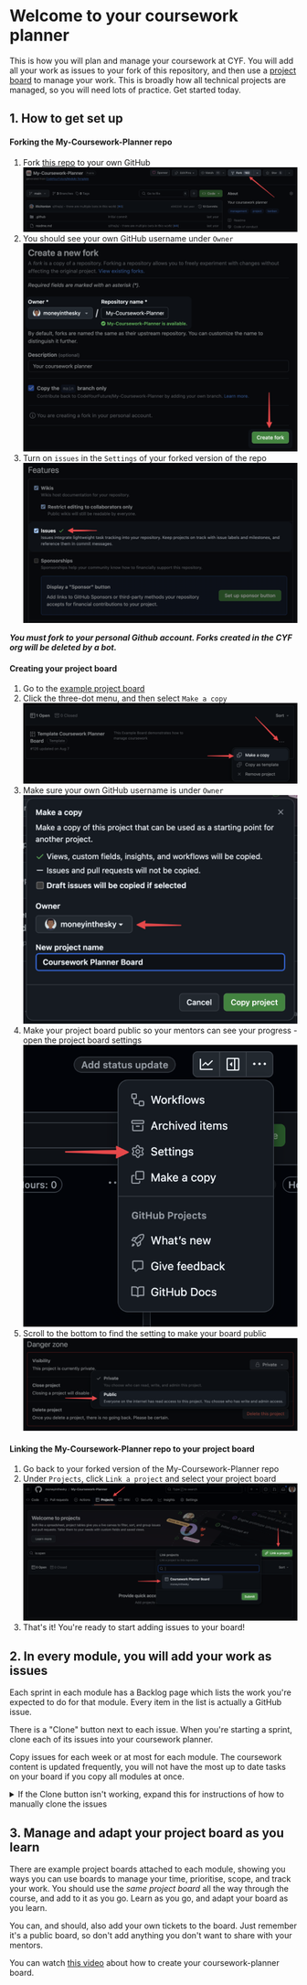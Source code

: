 # Welcome to your coursework planner

This is how you will plan and manage your coursework at CYF. You will add all your work as issues to your fork of this repository, and then use a [project board](https://github.com/CodeYourFuture/My-Coursework-Planner/projects?query=is%3Aopen) to manage your work. This is broadly how all technical projects are managed, so you will need lots of practice. Get started today.

## 1. How to get set up

#### Forking the My-Coursework-Planner repo

1. Fork [this repo](https://github.com/CodeYourFuture/My-Coursework-Planner/) to your own GitHub
![image](images/fork-planner.png)
2. You should see your own GitHub username under `Owner`
![image](images/create-planner-fork.png)
3. Turn on `issues` in the `Settings` of your forked version of the repo
![image](images/fork-settings-issues.png)

***You must fork to your personal Github account. Forks created in the CYF org will be deleted by a bot.***

#### Creating your project board

1. Go to the [example project board](https://github.com/CodeYourFuture/Coursework-Planner/projects?query=is%3Aopen)
2. Click the three-dot menu, and then select `Make a copy`
![image](images/project-board-copy.png)
3. Make sure your own GitHub username is under `Owner`
![image](images/project-board-copy-form.png)
4. Make your project board public so your mentors can see your progress - open the project board settings
![image](images/project-board-settings.png)
5. Scroll to the bottom to find the setting to make your board public
![image](images/project-board-public.png)

#### Linking the My-Coursework-Planner repo to your project board
1. Go back to your forked version of the My-Coursework-Planner repo
2. Under `Projects`, click `Link a project` and select your project board
![image](images/link-project-board.png)
3. That's it! You're ready to start adding issues to your board!

## 2. In every module, you will add your work as issues

Each sprint in each module has a Backlog page which lists the work you're expected to do for that module. Every item in the list is actually a GitHub issue.

There is a "Clone" button next to each issue. When you're starting a sprint, clone each of its issues into your coursework planner.

Copy issues for each week or at most for each module. The coursework content is updated frequently, you will not have the most up to date tasks on your board if you copy all modules at once.

<details>
<summary>If the Clone button isn't working, expand this for instructions of how to manually clone the issues</summary>

Each module has a module repo. The coursework for each module is added as issues to that repository. All the module repos are listed in the [Table of Contents](https://github.com/CodeYourFuture/Table-of-Contents).

1. Go to the module repo
2. Click on the `Issues` tab
3. Copy each issue from the module repo to your own coursework repo.

We have also used the [Kamino Clone Button](https://chrome.google.com/webstore/detail/kamino/ffdebockfdjileaojbbccofhgncmioaf?hl=en) Chrome extension to make this easier, so you could try that.
</details>

## 3. Manage and adapt your project board as you learn

There are example project boards attached to each module, showing you ways you can use boards to manage your time, prioritise, scope, and track your work. You should use the _same project board_ all the way through the course, and add to it as you go. Learn as you go, and adapt your board as you learn.

You can, and should, also add your own tickets to the board. Just remember it's a public board, so don't add anything you don't want to share with your mentors.

You can watch [this video](https://www.loom.com/share/825be2e98a5046339500449dbf86ff01) about how to create your coursework-planner board.
